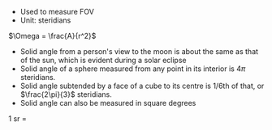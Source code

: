 - Used to measure FOV
- Unit: steridians

$\Omega = \frac{A}{r^2}$ 

- Solid angle from a person's view to the moon is about the same as that of the sun, which is evident during a solar eclipse
- Solid angle of a sphere measured from any point in its interior is $4\pi$ steridians.
- Solid angle subtended by a face of a cube to its centre is 1/6th of that, or $\frac{2\pi}{3}$ steridians.
- Solid angle can also be measured in square degrees

1 sr = 